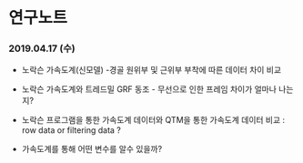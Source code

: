 연구노트
=======

### 2019.04.17 (수)
* 노락슨 가속도계(신모델) -경골 원위부 및 근위부 부착에 따른 데이터 차이 비교
* 노락슨 가속도계와 트레드밀 GRF 동조 - 무선으로 인한 프레임 차이가 얼마나 나는지?
* 노락슨 프로그램을 통한 가속도계 데이터와 QTM을 통한 가속도계 데이터 비교 : row data or filtering data ?

* 가속도계를 통해 어떤 변수를 알수 있을까?
